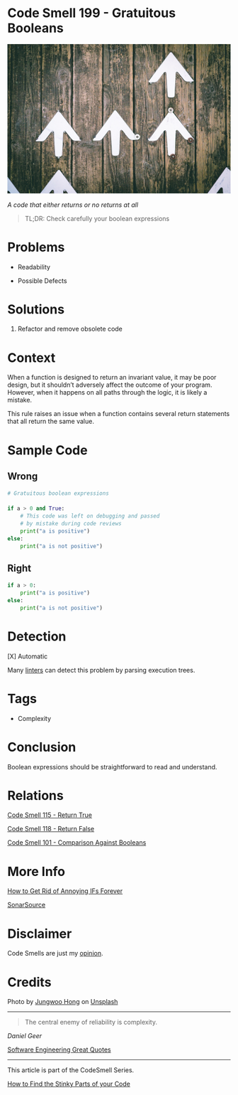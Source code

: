 # Code Smell 199 - Gratuitous Booleans
            
![Code Smell 199 - Gratuitous Booleans](Code%20Smell%20199%20-%20Gratuitous%20Booleans.jpg)

*A code that either returns or no returns at all*

> TL;DR: Check carefully your boolean expressions

# Problems

- Readability

- Possible Defects

# Solutions

1. Refactor and remove obsolete code

# Context

When a function is designed to return an invariant value, it may be poor design, but it shouldn’t adversely affect the outcome of your program. However, when it happens on all paths through the logic, it is likely a mistake.

This rule raises an issue when a function contains several return statements that all return the same value.

# Sample Code

## Wrong

[Gist Url]: # (https://gist.github.com/mcsee/dc73985cd7ff45aa7496f41f96e81fe3)

```python
# Gratuitous boolean expressions

if a > 0 and True:
    # This code was left on debugging and passed
    # by mistake during code reviews
    print("a is positive")
else:
    print("a is not positive")
```

## Right

[Gist Url]: # (https://gist.github.com/mcsee/c8d0be601736520faa86a8d7e781be2f)

```python
if a > 0:
    print("a is positive")
else:
    print("a is not positive")
```

# Detection

[X] Automatic 

Many [linters](https://rules.sonarsource.com/javascript/type/Code%20Smell/RSPEC-2589) can detect this problem by parsing execution trees.

# Tags

- Complexity

# Conclusion

Boolean expressions should be straightforward to read and understand.

# Relations

[Code Smell 115 - Return True](https://github.com/mcsee/Software-Design-Articles/tree/main/Articles/Code%20Smells/Code%20Smell%20115%20-%20Return%20True/readme.md)

[Code Smell 118 - Return False](https://github.com/mcsee/Software-Design-Articles/tree/main/Articles/Code%20Smells/Code%20Smell%20118%20-%20Return%20False/readme.md)

[Code Smell 101 - Comparison Against Booleans](https://github.com/mcsee/Software-Design-Articles/tree/main/Articles/Code%20Smells/Code%20Smell%20101%20-%20Comparison%20Against%20Booleans/readme.md)

# More Info

[How to Get Rid of Annoying IFs Forever](https://github.com/mcsee/Software-Design-Articles/tree/main/Articles/Theory/How%20to%20Get%20Rid%20of%20Annoying%20IFs%20Forever/readme.md)

[SonarSource](https://rules.sonarsource.com/javascript/type/Code%20Smell/RSPEC-2589)

# Disclaimer

Code Smells are just my [opinion](https://github.com/mcsee/Software-Design-Articles/tree/main/Articles/Blogging/I%20Wrote%20More%20than%2090%20Articles%20on%202021%20Here%20is%20What%20I%20Learned/readme.md).

# Credits

Photo by [Jungwoo Hong](https://unsplash.com/@hjwinunsplsh) on [Unsplash](https://unsplash.com/images/things/arrow)
    
* * *

> The central enemy of reliability is complexity.

_Daniel Geer_

[Software Engineering Great Quotes](https://github.com/mcsee/Software-Design-Articles/tree/main/Articles/Quotes/Software%20Engineering%20Great%20Quotes/readme.md)

* * *

This article is part of the CodeSmell Series.

[How to Find the Stinky Parts of your Code](https://github.com/mcsee/Software-Design-Articles/tree/main/Articles/Code%20Smells/How%20to%20Find%20the%20Stinky%20parts%20of%20your%20Code/readme.md)